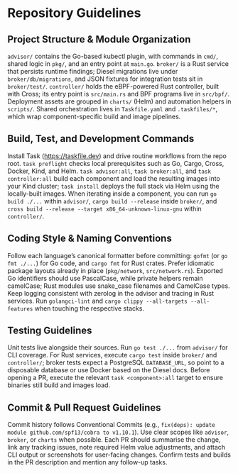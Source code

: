 # Repository Guidelines
## Project Structure & Module Organization
`advisor/` contains the Go-based kubectl plugin, with commands in `cmd/`, shared logic in `pkg/`, and an entry point at `main.go`. `broker/` is a Rust service that persists runtime findings; Diesel migrations live under `broker/db/migrations`, and JSON fixtures for integration tests sit in `broker/test/`. `controller/` holds the eBPF-powered Rust controller, built with Cross; its entry point is `src/main.rs` and BPF programs live in `src/bpf/`. Deployment assets are grouped in `charts/` (Helm) and automation helpers in `scripts/`. Shared orchestration lives in `Taskfile.yaml` and `.taskfiles/*`, which wrap component-specific build and image pipelines.

## Build, Test, and Development Commands
Install Task (https://taskfile.dev) and drive routine workflows from the repo root. `task preflight` checks local prerequisites such as Go, Cargo, Cross, Docker, Kind, and Helm. `task advisor:all`, `task broker:all`, and `task controller:all` build each component and load the resulting images into your Kind cluster; `task install` deploys the full stack via Helm using the locally-built images. When iterating inside a component, you can run `go build ./...` within `advisor/`, `cargo build --release` inside `broker/`, and `cross build --release --target x86_64-unknown-linux-gnu` within `controller/`.

## Coding Style & Naming Conventions
Follow each language’s canonical formatter before committing: `gofmt` (or `go fmt ./...`) for Go code, and `cargo fmt` for Rust crates. Prefer idiomatic package layouts already in place (`pkg/network`, `src/network.rs`). Exported Go identifiers should use PascalCase, while private helpers remain camelCase; Rust modules use snake_case filenames and CamelCase types. Keep logging consistent with zerolog in the advisor and tracing in Rust services. Run `golangci-lint` and `cargo clippy --all-targets --all-features` when touching the respective stacks.

## Testing Guidelines
Unit tests live alongside their sources. Run `go test ./...` from `advisor/` for CLI coverage. For Rust services, execute `cargo test` inside `broker/` and `controller/`; broker tests expect a PostgreSQL `DATABASE_URL`, so point to a disposable database or use Docker based on the Diesel docs. Before opening a PR, execute the relevant `task <component>:all` target to ensure binaries still build and images load.

## Commit & Pull Request Guidelines
Commit history follows Conventional Commits (e.g., `fix(deps): update module github.com/spf13/cobra to v1.10.1`). Use clear scopes like `advisor`, `broker`, or `charts` when possible. Each PR should summarise the change, link any tracking issues, note required Helm value adjustments, and attach CLI output or screenshots for user-facing changes. Confirm tests and builds in the PR description and mention any follow-up tasks.
